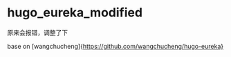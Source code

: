 # hugo_eureka_modified



原来会报错，调整了下

base on [wangchucheng]{https://github.com/wangchucheng/hugo-eureka}




